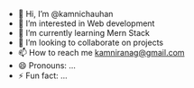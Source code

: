 - 👋 Hi, I’m @kamnichauhan
- 👀 I’m interested in Web development
- 🌱 I’m currently learning Mern Stack
- 💞️ I’m looking to collaborate on projects
- 📫 How to reach me kamniranag@gmail.com
- 😄 Pronouns: ...
- ⚡ Fun fact: ...

<!---
kamnichauhan/kamnichauhan is a ✨ special ✨ repository because its `README.md` (this file) appears on your GitHub profile.
You can click the Preview link to take a look at your changes.
--->
